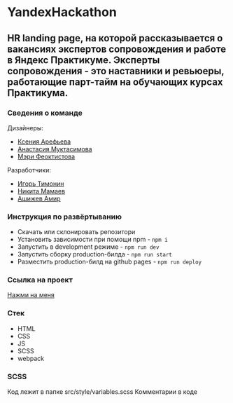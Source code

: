 # YandexHackathon

## HR landing page, на которой рассказывается о вакансиях экспертов сопровождения и работе в Яндекс Практикуме. Эксперты сопровождения - это наставники и ревьюеры, работающие парт-тайм на обучающих курсах Практикума.

### Сведения о команде

Дизайнеры: 
- [Ксения Арефьева](https://t.me/karefye)
- [Анастасия Муктасимова](https://www.behance.net/muktasimova_a)
- [Мэри Феоктистова](https://t.me/m_gingeer)

Разработчики: 
- [Игорь Тимонин](https://github.com/IgorTimonin)
- [Никита Мамаев](https://github.com/ns-mamaev)
- [Ашижев Амир](https://github.com/AmirAshizhev)

### Инструкция по развёртыванию
- Скачать или склонировать репозитори
- Установить зависимости при помощи npm - `npm i`
- Запустить в development режиме - `npm run dev`
- Запустить сборку production-билда - `npm run start`
- Разместить production-билд на github pages - `npm run deploy`

### Ссылка на проект

[Нажми на меня](https://yandex-hackathon.vercel.app/)


### Стек 
- HTML
- CSS
- JS
- SCSS
- webpack

### SCSS
Код лежит в папке src/style/variables.scss
Комментарии в коде
